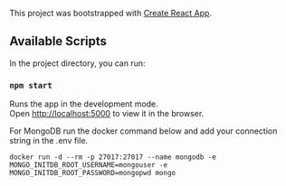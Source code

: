 This project was bootstrapped with [Create React App](https://github.com/facebook/create-react-app).

## Available Scripts

In the project directory, you can run:

### `npm start`

Runs the app in the development mode.<br />
Open [http://localhost:5000](http://localhost:5000) to view it in the browser.

For MongoDB run the docker command below and add your connection string in the .env file.

`docker run -d --rm -p 27017:27017 --name mongodb -e MONGO_INITDB_ROOT_USERNAME=mongouser -e MONGO_INITDB_ROOT_PASSWORD=mongopwd mongo`
